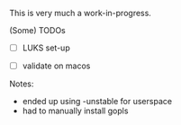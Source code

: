 This is very much a work-in-progress.

(Some) TODOs
- [ ] LUKS set-up
- [ ] validate on macos


Notes:
- ended up using -unstable for userspace
- had to manually install gopls
